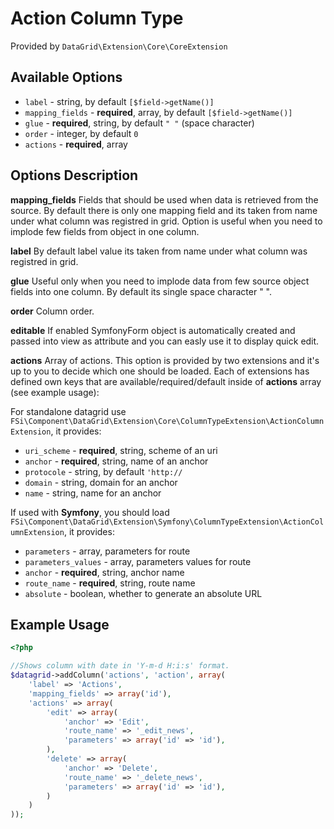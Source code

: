 # Action Column Type #

Provided by ``DataGrid\Extension\Core\CoreExtension``

## Available Options ##

* ``label`` - string, by default ``[$field->getName()]``
* ``mapping_fields`` - **required**, array, by default ``[$field->getName()]``
* ``glue`` - **required**, string, by default ``" "`` (space character)
* ``order`` - integer, by default ``0``
* ``actions`` - **required**, array

## Options Description ##

**mapping_fields** Fields that should be used when data is retrieved from the source. By default there is only one mapping 
field and its taken from name under what column was registred in grid. 
Option is useful when you need to implode few fields from object in one column. 

**label** By default label value its taken from name under what column was registred in grid. 

**glue** Useful only when you need to implode data from few source object fields into one column. By default its single space character " ".

**order** Column order. 

**editable** If enabled SymfonyForm object is automatically created and passed into view as attribute and you can easly use it to display quick edit.

**actions** Array of actions. This option is provided by two extensions and it's up to you to decide which one should be loaded. Each of extensions has defined own keys that are available/required/default inside of **actions** array (see example usage):

For standalone datagrid use ``FSi\Component\DataGrid\Extension\Core\ColumnTypeExtension\ActionColumnExtension``, it provides: 

 * ``uri_scheme`` - **required**, string, scheme of an uri
 * ``anchor`` - **required**, string, name of an anchor
 * ``protocole`` - string, by default ``'http://``
 * ``domain`` - string, domain for an anchor
 * ``name`` - string, name for an anchor

If used with **Symfony**, you should load ``FSi\Component\DataGrid\Extension\Symfony\ColumnTypeExtension\ActionColumnExtension``, it provides:

 * ``parameters`` - array, parameters for route
 * ``parameters_values`` - array, parameters values for route
 * ``anchor`` - **required**, string, anchor name
 * ``route_name`` - **required**, string, route name
 * ``absolute`` - boolean, whether to generate an absolute URL

## Example Usage ##

``` php
<?php

//Shows column with date in 'Y-m-d H:i:s' format.
$datagrid->addColumn('actions', 'action', array(
    'label' => 'Actions',
    'mapping_fields' => array('id'),
    'actions' => array(
        'edit' => array(
            'anchor' => 'Edit',
            'route_name' => '_edit_news',
            'parameters' => array('id' => 'id'),
        ),
        'delete' => array(
            'anchor' => 'Delete',
            'route_name' => '_delete_news',
            'parameters' => array('id' => 'id'),
        )
    )
));

```